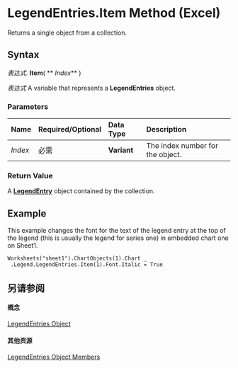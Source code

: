 
# LegendEntries.Item Method (Excel)

Returns a single object from a collection.


## Syntax

 _表达式_. **Item**( ** _Index_** )

 _表达式_ A variable that represents a **LegendEntries** object.


### Parameters



|**Name**|**Required/Optional**|**Data Type**|**Description**|
|:-----|:-----|:-----|:-----|
| _Index_|必需|**Variant**|The index number for the object.|

### Return Value

A  **[LegendEntry](ebe8c35c-87b4-11e6-0675-b8bcc8c668a5.md)** object contained by the collection.


## Example

This example changes the font for the text of the legend entry at the top of the legend (this is usually the legend for series one) in embedded chart one on Sheet1.


```
Worksheets("sheet1").ChartObjects(1).Chart _ 
 .Legend.LegendEntries.Item(1).Font.Italic = True
```


## 另请参阅


#### 概念


[LegendEntries Object](51d98149-b90b-432b-7771-0815a0e89655.md)
#### 其他资源


[LegendEntries Object Members](http://msdn.microsoft.com/library/dddeca68-d207-60af-9c16-afe670851a08%28Office.15%29.aspx)
